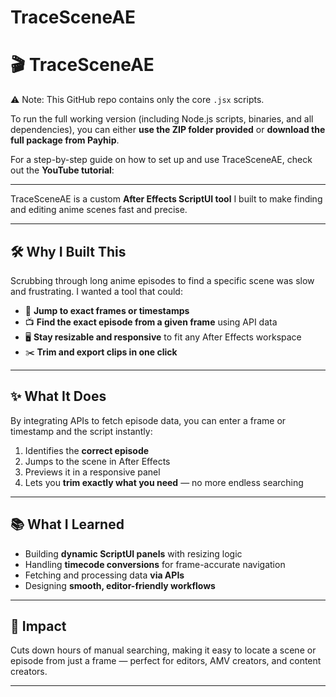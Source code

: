 # TraceSceneAE
# 🎬 TraceSceneAE
⚠️ Note: This GitHub repo contains only the core `.jsx` scripts.  

To run the full working version (including Node.js scripts, binaries, and all dependencies), you can either **use the ZIP folder provided** or **download the full package from Payhip**.  

For a step-by-step guide on how to set up and use TraceSceneAE, check out the **YouTube tutorial**: 





---

TraceSceneAE is a custom **After Effects ScriptUI tool** I built to make finding and editing anime scenes fast and precise.

---

## 🛠 Why I Built This

Scrubbing through long anime episodes to find a specific scene was slow and frustrating. I wanted a tool that could:

* 🎯 **Jump to exact frames or timestamps**
* 📺 **Find the exact episode from a given frame** using API data
* 🖥 **Stay resizable and responsive** to fit any After Effects workspace
* ✂️ **Trim and export clips in one click**

---

## ✨ What It Does

By integrating APIs to fetch episode data, you can enter a frame or timestamp and the script instantly:

1. Identifies the **correct episode**
2. Jumps to the scene in After Effects
3. Previews it in a responsive panel
4. Lets you **trim exactly what you need** — no more endless searching

---

## 📚 What I Learned

* Building **dynamic ScriptUI panels** with resizing logic
* Handling **timecode conversions** for frame-accurate navigation
* Fetching and processing data **via APIs**
* Designing **smooth, editor-friendly workflows**

---

## 🚀 Impact

Cuts down hours of manual searching, making it easy to locate a scene or episode from just a frame — perfect for editors, AMV creators, and content creators.

---

